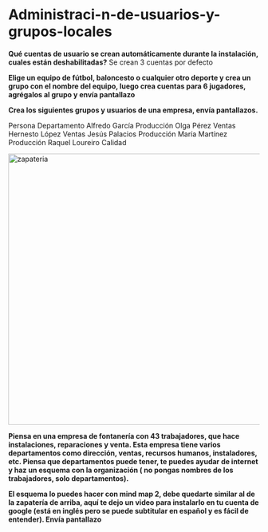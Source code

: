 # Administraci-n-de-usuarios-y-grupos-locales

**Qué cuentas de usuario se crean automáticamente durante la instalación, cuales están deshabilitadas?**
Se crean 3 cuentas por defecto 

**Elige un equipo de fútbol, baloncesto o cualquier otro deporte y crea un grupo con el nombre del equipo, luego crea cuentas para 6 jugadores, agrégalos al grupo y envía pantallazo**

**Crea los siguientes grupos y usuarios de una empresa, envía pantallazos.**


Persona                         Departamento
Alfredo García               Producción
Olga Pérez                    Ventas
Hernesto López             Ventas 
Jesús Palacios               Producción
María Martínez               Producción 
Raquel Loureiro             Calidad





<img width="544" alt="zapateria" src="https://user-images.githubusercontent.com/71392489/96594543-05de4780-12eb-11eb-97c4-97ad26bf84f2.png">

**Piensa en una empresa de fontanería con 43 trabajadores, que hace instalaciones, reparaciones y venta. Esta empresa tiene varios departamentos como dirección, ventas, recursos humanos, instaladores, etc. Piensa que departamentos puede tener, te puedes ayudar de internet y haz un esquema con la organización ( no pongas nombres de los trabajadores, solo departamentos).**

**El esquema lo puedes hacer con mind map 2, debe quedarte similar al de la zapatería de arriba, aquí te dejo un video para instalarlo en tu cuenta de google (está en inglés pero se puede subtitular en español y es fácil de entender). Envía pantallazo**
